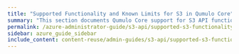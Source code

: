 ```yaml
---
title: "Supported Functionality and Known Limits for S3 in Qumulo Core"
summary: "This section documents Qumulo Core support for S3 API functionality and S3 API limits."
permalink: /azure-administrator-guide/s3-api/supported-s3-functionality-known-limits.html
sidebar: azure_guide_sidebar
include_content: content-reuse/admin-guides/s3-api/supported-s3-functionality-known-limits.md
---
```



